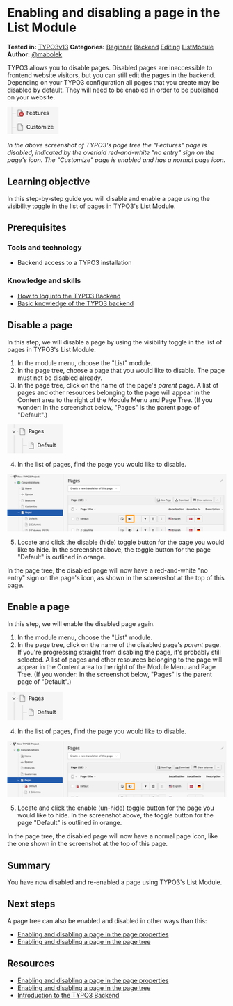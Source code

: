 # Enabling and disabling a page in the List Module

 **Tested in:** [TYPO3v13](/Tags/TYPO3v13.md) **Categories:** [Beginner](/Tags/Beginner.md) [Backend](/Tags/Backend.md) [Editing](/Tags/Editing.md) [ListModule](/Tags/ListModule.md) **Author:** [@mabolek](https://my.typo3.org/u/mabolek)

TYPO3 allows you to disable pages. Disabled pages are inaccessible to frontend website visitors, but you can still edit the pages in the backend. Depending on your TYPO3 configuration all pages that you create may be disabled by default. They will need to be enabled in order to be published on your website.

![Screenshot of the TYPO3 page tree with two pages named "Features" and "Customize". The first page's icon has a red circle with a white dash icon, while "Customize" has a plain document icon.](Images/EnablingAndDisablingAPageInThePageTree/EnabledAndDisabledPages.png)

*In the above screenshot of TYPO3's page tree the "Features" page is disabled, indicated by the overlaid red-and-white "no entry" sign on the page's icon. The "Customize" page is enabled and has a normal page icon.*

## Learning objective

In this step-by-step guide you will disable and enable a page using the visibility toggle in the list of pages in TYPO3's List Module.

## Prerequisites

### Tools and technology

* Backend access to a TYPO3 installation

### Knowledge and skills

* [How to log into the TYPO3 Backend](https://docs.typo3.org/permalink/t3start:backend-login)
* [Basic knowledge of the TYPO3 backend](https://docs.typo3.org/permalink/t3start:backend)

## Disable a page

In this step, we will disable a page by using the visibility toggle in the list of pages in TYPO3's List Module.

1. In the module menu, choose the "List" module.
2. In the page tree, choose a page that you would like to disable. The page must not be disabled already.
3. In the page tree, click on the name of the page's *parent* page. A list of pages and other resources belonging to the page will appear in the Content area to the right of the Module Menu and Page Tree. (If you wonder: In the screenshot below, "Pages" is the parent page of "Default".)

![A page tree showing a page called "Pages" folder with a sub-page labeled "Default".](Images/EnablingAndDisablingAPageInTheListModule/PageWithParentPage.png)

4. In the list of pages, find the page you would like to disable.

![Screenshot of the TYPO3 backend showing the page tree with the page "Pages" selected. To the right is a list of subpages with action buttons for editing, disabling, deleting, and translating.](Images/EnablingAndDisablingAPageInTheListModule/ListModule.png)

5. Locate and click the disable (hide) toggle button for the page you would like to hide. In the screenshot above, the toggle button for the page "Default" is outlined in orange.

In the page tree, the disabled page will now have a red-and-white "no entry" sign on the page's icon, as shown in the screenshot at the top of this page.

## Enable a page

In this step, we will enable the disabled page again.

1. In the module menu, choose the "List" module.
3. In the page tree, click on the name of the disabled page's *parent* page. If you're progressing straight from disabling the page, it's probably still selected. A list of pages and other resources belonging to the page will appear in the Content area to the right of the Module Menu and Page Tree. (If you wonder: In the screenshot below, "Pages" is the parent page of "Default".)

![A page tree showing a page called "Pages" folder with a sub-page labeled "Default".](Images/EnablingAndDisablingAPageInTheListModule/PageWithParentPage.png)

4. In the list of pages, find the page you would like to disable.

![Screenshot of the TYPO3 backend showing the page tree with the page "Pages" selected. To the right is a list of subpages with action buttons for editing, disabling, deleting, and translating.](Images/EnablingAndDisablingAPageInTheListModule/ListModulePageDisabled.png)

5. Locate and click the enable (un-hide) toggle button for the page you would like to hide. In the screenshot above, the toggle button for the page "Default" is outlined in orange.

In the page tree, the disabled page will now have a normal page icon, like the one shown in the screenshot at the top of this page.

## Summary

You have now disabled and re-enabled a page using TYPO3's List Module.

## Next steps

A page tree can also be enabled and disabled in other ways than this:

* [Enabling and disabling a page in the page properties](EnablingAndDisablingAPageInThePageProperties.md)
* [Enabling and disabling a page in the page tree](EnablingAndDisablingAPageInThePageTree.md)

## Resources

* [Enabling and disabling a page in the page properties](EnablingAndDisablingAPageInThePageProperties.md)
* [Enabling and disabling a page in the page tree](EnablingAndDisablingAPageInThePageTree.md)
* [Introduction to the TYPO3 Backend](https://docs.typo3.org/permalink/t3start:backend)
